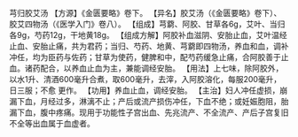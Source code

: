 芎归胶艾汤
【方源】《金匮要略》卷下。
【异名】胶艾汤（《金匮要略》卷下）、胶艾四物汤（《医学入门》卷八）。
【组成】芎藭、阿胶、甘草各6g，艾叶、当归各9g，芍药12g，干地黄18g。
【组成方解】阿胶补血滋阴、安胎止血，艾叶温经止血、安胎止痛，共为君药；当归、芍药、地黄、芎藭即四物汤，养血和血，调补冲任，均为臣药与佐药；甘草为使药，健脾和中，配芍药缓急止痛，合阿胶善于止血。诸药配合，以养血止血为主，兼能调经安胎。
【用法】上七味，除阿胶外，以水1升、清酒600毫升合煮，取600毫升，去滓，入阿胶溶化，每服200毫升，日三服；不愈
更作。
【功用】养血止血，调经安胎。
【主治】妇人冲任虚损，崩漏下血，月经过多，淋漓不止；产后或流产损伤冲任，下血不绝；或妊娠胞阻，胎漏下血，腹中疼痛。现用于功能性子宫出血、先兆流产、不全流产、产后子宫复旧不全等出血属于血虚者。
